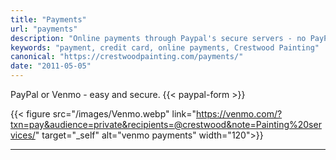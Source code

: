 ```yaml
---
title: "Payments"
url: "payments"
description: "Online payments through Paypal's secure servers - no PayPal account required. It's fast and easy."
keywords: "payment, credit card, online payments, Crestwood Painting"
canonical: "https://crestwoodpainting.com/payments/"
date: "2011-05-05"
---
```


PayPal or Venmo - easy and secure.
{{< paypal-form >}}

{{< figure src="/images/Venmo.webp" link="<https://venmo.com/?txn=pay&audience=private&recipients=@crestwood&note=Painting%20services/>" target="_self" alt="venmo payments" width="120">}}

___
